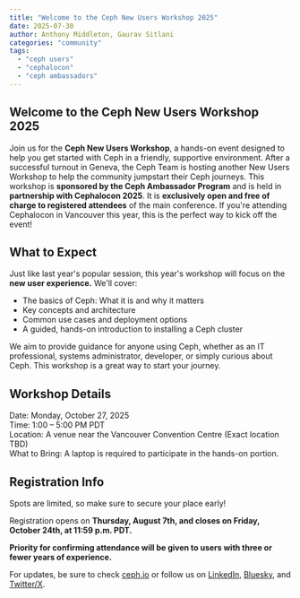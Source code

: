 ```yaml
---
title: "Welcome to the Ceph New Users Workshop 2025"
date: 2025-07-30
author: Anthony Middleton, Gaurav Sitlani
categories: "community"
tags:
  - "ceph users"
  - "cephalocon"
  - "ceph ambassadors"
---
```

## Welcome to the Ceph New Users Workshop 2025
Join us for the **Ceph New Users Workshop**, a hands-on event designed to help you get started with Ceph in a friendly, supportive environment. After a successful turnout in Geneva, the Ceph Team is hosting another New Users Workshop to help the community jumpstart their Ceph journeys.
This workshop is **sponsored by the Ceph Ambassador Program** and is held in **partnership with Cephalocon 2025**. It is **exclusively open and free of charge to registered attendees** of the main conference. If you're attending Cephalocon in Vancouver this year, this is the perfect way to kick off the event!

## What to Expect
Just like last year's popular session, this year's workshop will focus on the **new user experience.** We'll cover:
- The basics of Ceph: What it is and why it matters
- Key concepts and architecture
- Common use cases and deployment options
- A guided, hands-on introduction to installing a Ceph cluster

We aim to provide guidance for anyone using Ceph, whether as an IT professional, systems administrator, developer, or simply curious about Ceph. This workshop is a great way to start your journey.

## Workshop Details
Date: Monday, October 27, 2025</br>
Time: 1:00 – 5:00 PM PDT</br>
Location: A venue near the Vancouver Convention Centre (Exact location TBD)</br>
What to Bring: A laptop is required to participate in the hands-on portion.

## Registration Info
Spots are limited, so make sure to secure your place early!

Registration opens on **Thursday, August 7th, and closes on Friday, October 24th, at 11:59 p.m. PDT.**

**Priority for confirming attendance will be given to users with three or fewer years of experience.**    

For updates, be sure to check [ceph.io](http://ceph.io) or follow us on [LinkedIn](https://linkedin.com/company/ceph), [Bluesky](https://bsky.app/profile/ceph.io), and [Twitter/X](https://twitter.com/ceph).